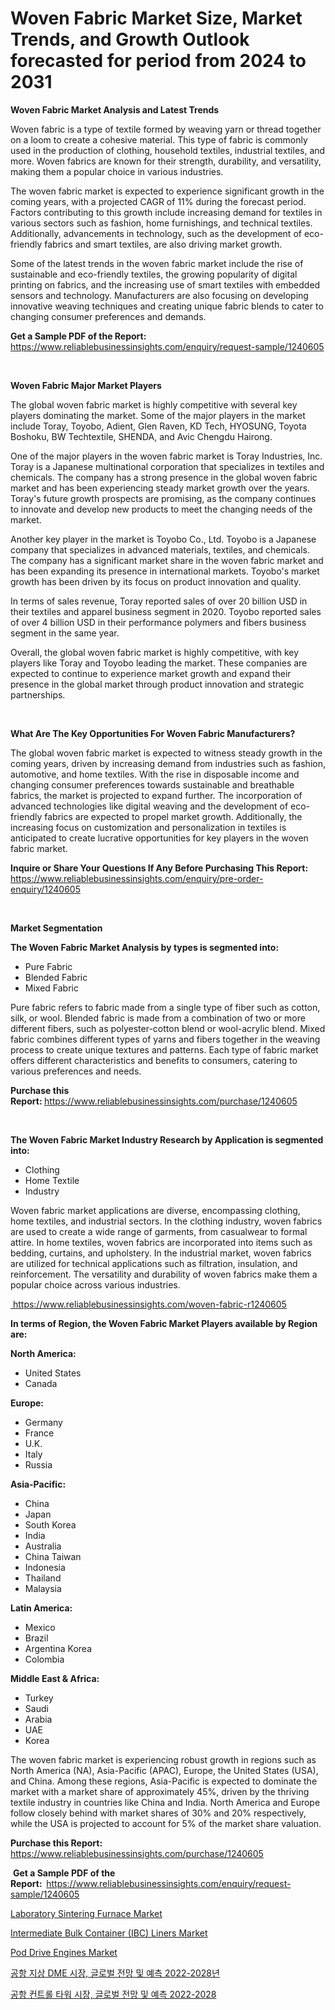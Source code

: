 <p><h1>Woven Fabric Market Size, Market Trends, and Growth Outlook forecasted for period from 2024 to 2031</h1></p><p><strong>Woven Fabric Market Analysis and Latest Trends</strong></p>
<p><p>Woven fabric is a type of textile formed by weaving yarn or thread together on a loom to create a cohesive material. This type of fabric is commonly used in the production of clothing, household textiles, industrial textiles, and more. Woven fabrics are known for their strength, durability, and versatility, making them a popular choice in various industries.</p><p>The woven fabric market is expected to experience significant growth in the coming years, with a projected CAGR of 11% during the forecast period. Factors contributing to this growth include increasing demand for textiles in various sectors such as fashion, home furnishings, and technical textiles. Additionally, advancements in technology, such as the development of eco-friendly fabrics and smart textiles, are also driving market growth.</p><p>Some of the latest trends in the woven fabric market include the rise of sustainable and eco-friendly textiles, the growing popularity of digital printing on fabrics, and the increasing use of smart textiles with embedded sensors and technology. Manufacturers are also focusing on developing innovative weaving techniques and creating unique fabric blends to cater to changing consumer preferences and demands.</p></p>
<p><strong>Get a Sample PDF of the Report:&nbsp;</strong> <a href="https://www.reliablebusinessinsights.com/enquiry/request-sample/1240605">https://www.reliablebusinessinsights.com/enquiry/request-sample/1240605</a></p>
<p>&nbsp;</p>
<p><strong>Woven Fabric Major Market Players</strong></p>
<p><p>The global woven fabric market is highly competitive with several key players dominating the market. Some of the major players in the market include Toray, Toyobo, Adient, Glen Raven, KD Tech, HYOSUNG, Toyota Boshoku, BW Techtextile, SHENDA, and Avic Chengdu Hairong.</p><p>One of the major players in the woven fabric market is Toray Industries, Inc. Toray is a Japanese multinational corporation that specializes in textiles and chemicals. The company has a strong presence in the global woven fabric market and has been experiencing steady market growth over the years. Toray's future growth prospects are promising, as the company continues to innovate and develop new products to meet the changing needs of the market.</p><p>Another key player in the market is Toyobo Co., Ltd. Toyobo is a Japanese company that specializes in advanced materials, textiles, and chemicals. The company has a significant market share in the woven fabric market and has been expanding its presence in international markets. Toyobo's market growth has been driven by its focus on product innovation and quality.</p><p>In terms of sales revenue, Toray reported sales of over 20 billion USD in their textiles and apparel business segment in 2020. Toyobo reported sales of over 4 billion USD in their performance polymers and fibers business segment in the same year.</p><p>Overall, the global woven fabric market is highly competitive, with key players like Toray and Toyobo leading the market. These companies are expected to continue to experience market growth and expand their presence in the global market through product innovation and strategic partnerships.</p></p>
<p>&nbsp;</p>
<p><strong>What Are The Key Opportunities For Woven Fabric Manufacturers?</strong></p>
<p><p>The global woven fabric market is expected to witness steady growth in the coming years, driven by increasing demand from industries such as fashion, automotive, and home textiles. With the rise in disposable income and changing consumer preferences towards sustainable and breathable fabrics, the market is projected to expand further. The incorporation of advanced technologies like digital weaving and the development of eco-friendly fabrics are expected to propel market growth. Additionally, the increasing focus on customization and personalization in textiles is anticipated to create lucrative opportunities for key players in the woven fabric market.</p></p>
<p><strong>Inquire or Share Your Questions If Any Before Purchasing This Report:</strong> <a href="https://www.reliablebusinessinsights.com/enquiry/pre-order-enquiry/1240605">https://www.reliablebusinessinsights.com/enquiry/pre-order-enquiry/1240605</a></p>
<p>&nbsp;</p>
<p><strong>Market Segmentation</strong></p>
<p><strong>The Woven Fabric Market Analysis by types is segmented into:</strong></p>
<p><ul><li>Pure Fabric</li><li>Blended Fabric</li><li>Mixed Fabric</li></ul></p>
<p><p>Pure fabric refers to fabric made from a single type of fiber such as cotton, silk, or wool. Blended fabric is made from a combination of two or more different fibers, such as polyester-cotton blend or wool-acrylic blend. Mixed fabric combines different types of yarns and fibers together in the weaving process to create unique textures and patterns. Each type of fabric market offers different characteristics and benefits to consumers, catering to various preferences and needs.</p></p>
<p><strong>Purchase this Report:&nbsp;</strong><a href="https://www.reliablebusinessinsights.com/purchase/1240605">https://www.reliablebusinessinsights.com/purchase/1240605</a></p>
<p>&nbsp;</p>
<p><strong>The Woven Fabric Market Industry Research by Application is segmented into:</strong></p>
<p><ul><li>Clothing</li><li>Home Textile</li><li>Industry</li></ul></p>
<p><p>Woven fabric market applications are diverse, encompassing clothing, home textiles, and industrial sectors. In the clothing industry, woven fabrics are used to create a wide range of garments, from casualwear to formal attire. In home textiles, woven fabrics are incorporated into items such as bedding, curtains, and upholstery. In the industrial market, woven fabrics are utilized for technical applications such as filtration, insulation, and reinforcement. The versatility and durability of woven fabrics make them a popular choice across various industries.</p></p>
<p><a href="https://www.reliablebusinessinsights.com/woven-fabric-r1240605">&nbsp;https://www.reliablebusinessinsights.com/woven-fabric-r1240605</a></p>
<p><strong>In terms of Region, the Woven Fabric Market Players available by Region are:</strong></p>
<p>
    <p> <strong> North America: </strong>
        <ul>
            <li>United States</li>
            <li>Canada</li>
        </ul>
        </p> 
    <p> <strong> Europe: </strong>
        <ul>
            <li>Germany</li>
            <li>France</li>
            <li>U.K.</li>
            <li>Italy</li>
            <li>Russia</li>
        </ul>
        </p> 
    <p> <strong> Asia-Pacific: </strong>
        <ul>
            <li>China</li>
            <li>Japan</li>
            <li>South Korea</li>
            <li>India</li>
            <li>Australia</li>
            <li>China Taiwan</li>
            <li>Indonesia</li>
            <li>Thailand</li>
            <li>Malaysia</li>
        </ul>
        </p> 
    <p> <strong> Latin America: </strong>
        <ul>
            <li>Mexico</li>
            <li>Brazil</li>
            <li>Argentina Korea</li>
            <li>Colombia</li>
        </ul>
        </p> 
    <p> <strong> Middle East & Africa: </strong>
        <ul>
            <li>Turkey</li>
            <li>Saudi</li>
            <li>Arabia</li>
            <li>UAE</li>
            <li>Korea</li>
        </ul>
    </p>
    </p>
<p><p>The woven fabric market is experiencing robust growth in regions such as North America (NA), Asia-Pacific (APAC), Europe, the United States (USA), and China. Among these regions, Asia-Pacific is expected to dominate the market with a market share of approximately 45%, driven by the thriving textile industry in countries like China and India. North America and Europe follow closely behind with market shares of 30% and 20% respectively, while the USA is projected to account for 5% of the market share valuation.</p></p>
<p><strong>Purchase this Report: </strong><a href="https://www.reliablebusinessinsights.com/purchase/1240605">https://www.reliablebusinessinsights.com/purchase/1240605</a></p>
<p>&nbsp;<strong>Get a Sample PDF of the Report:&nbsp;&nbsp;</strong><a href="https://www.reliablebusinessinsights.com/enquiry/request-sample/1240605">https://www.reliablebusinessinsights.com/enquiry/request-sample/1240605</a></p>
<p><strong></strong></p>
<p><p><a href="https://issuu.com/reportprime-2/docs/laboratory-sintering-furnace-market-size-2030.pptx">Laboratory Sintering Furnace Market</a></p><p><a href="https://github.com/bmorecock/Market-Research-Report-List-4/blob/main/intermediate-bulk-container-ibc-liners-market.md">Intermediate Bulk Container (IBC) Liners Market</a></p><p><a href="https://github.com/Krish2023na/Market-Research-Report-List-5/blob/main/pod-drive-engines-market.md">Pod Drive Engines Market</a></p><p><a href="https://github.com/vskv4779xr1/Market-Research-Report-List-3/blob/main/9207033131288.md">공항 지상 DME 시장, 글로벌 전망 및 예측 2022-2028년</a></p><p><a href="https://github.com/CliftonFisher9067/Market-Research-Report-List-2/blob/main/8738582131289.md">공항 컨트롤 타워 시장, 글로벌 전망 및 예측 2022-2028</a></p></p>